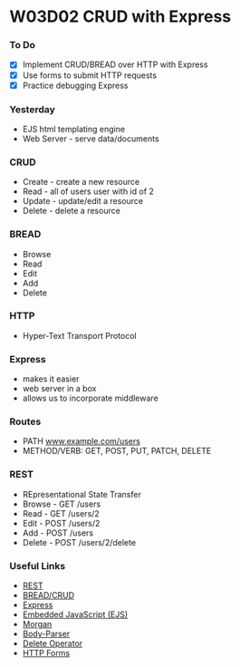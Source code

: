 # W03D02 CRUD with Express

### To Do
- [x] Implement CRUD/BREAD over HTTP with Express
- [x] Use forms to submit HTTP requests
- [x] Practice debugging Express

### Yesterday
- EJS html templating engine
- Web Server - serve data/documents

### CRUD
- Create - create a new resource
- Read - all of users user with id of 2
- Update - update/edit a resource
- Delete - delete a resource

### BREAD
- Browse
- Read
- Edit 
- Add
- Delete

### HTTP
- Hyper-Text Transport Protocol

### Express
- makes it easier
- web server in a box
- allows us to incorporate middleware

### Routes
- PATH www.example.com/users
- METHOD/VERB: GET, POST, PUT, PATCH, DELETE

### REST
- REpresentational State Transfer
- Browse -  GET   /users
- Read -    GET   /users/2
- Edit -    POST  /users/2
- Add -     POST  /users
- Delete -  POST  /users/2/delete 














### Useful Links
* [REST](https://en.wikipedia.org/wiki/Representational_state_transfer)
* [BREAD/CRUD](https://en.wikipedia.org/wiki/Create,_read,_update_and_delete)
* [Express](https://github.com/expressjs/express)
* [Embedded JavaScript (EJS)](https://github.com/mde/ejs)
* [Morgan](https://github.com/expressjs/morgan)
* [Body-Parser](https://github.com/expressjs/body-parser)
* [Delete Operator](https://developer.mozilla.org/en-US/docs/Web/JavaScript/Reference/Operators/delete)
* [HTTP Forms](https://developer.mozilla.org/en-US/docs/Learn/HTML/Forms/Sending_and_retrieving_form_data)
